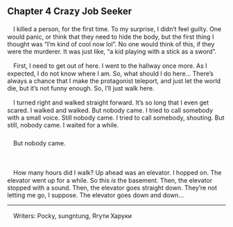 ## Chapter 4  Crazy Job Seeker

　I killed a person, for the first time. To my surprise, I didn’t feel guilty. One would panic, or think that they need to hide the body, but the first thing I thought was “I’m kind of cool now lol”. No one would think of this, if they were the murderer. It was just like, “a kid playing with a stick as a sword”.

　First, I need to get out of here. I went to the hallway once more. As I expected, I do not know where I am. So, what should I do here… There’s always a chance that I make the protagonist teleport, and just let the world die, but it’s not funny enough. So, I’ll just walk here.

　I turned right and walked straight forward. It’s so long that I even get scared. I walked and walked. But nobody came. I tried to call somebody with a small voice. Still nobody came. I tried to call somebody, shouting. But still, nobody came. I waited for a while.  
###     
　But nobody came.

ㅤ

　How many hours did I walk? Up ahead was an elevator. I hopped on. The elevator went up for a while. So this _is_ the basement. Then, the elevator stopped with a sound. Then, the elevator goes straight down. They’re not letting me go, I suppose. The elevator goes down and down…

---
　Writers: Pocky, sungntung, Ягути Харуки
